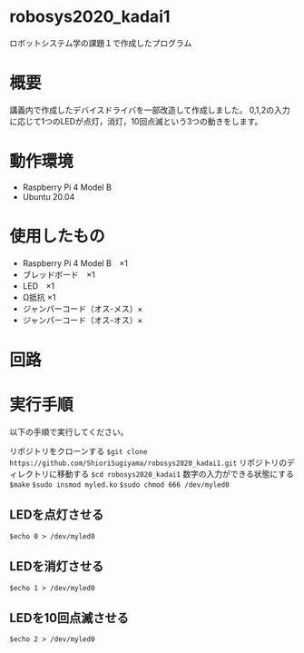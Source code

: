 # robosys2020_kadai1
ロボットシステム学の課題１で作成したプログラム

# 概要
講義内で作成したデバイスドライバを一部改造して作成しました。 
0,1,2の入力に応じて1つのLEDが点灯，消灯，10回点滅という3つの動きをします。 

# 動作環境
- Raspberry Pi 4 Model B 
- Ubuntu 20.04 

# 使用したもの
- Raspberry Pi 4 Model B　×1 
- ブレッドボード　×1 
- LED　×1 
- Ω抵抗 ×1 
- ジャンパーコード（オス-メス）× 
- ジャンパーコード（オス-オス）× 

# 回路

# 実行手順
以下の手順で実行してください。 

 リポジトリをクローンする 
`$git clone https://github.com/ShioriSugiyama/robosys2020_kadai1.git` 
 リポジトリのディレクトリに移動する 
`$cd robosys2020_kadai1` 
 数字の入力ができる状態にする 
`$make` 
`$sudo insmod myled.ko` 
`$sudo chmod 666 /dev/myled0` 

## LEDを点灯させる
`$echo 0 > /dev/myled0` 

## LEDを消灯させる
`$echo 1 > /dev/myled0` 

## LEDを10回点滅させる
`$echo 2 > /dev/myled0` 

